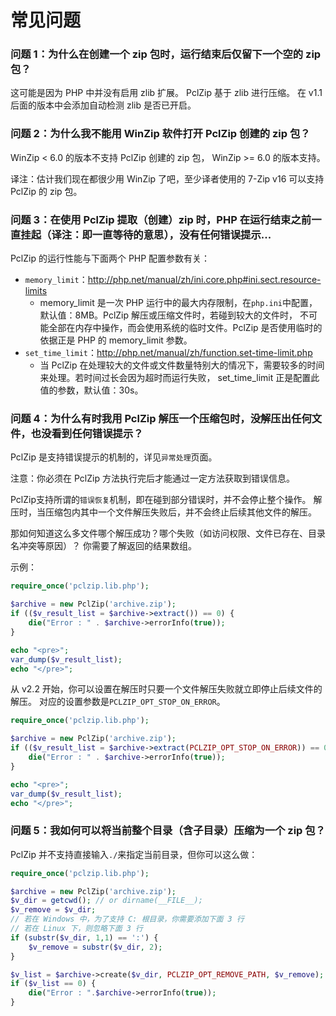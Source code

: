 
# 常见问题


### 问题 1：为什么在创建一个 zip 包时，运行结束后仅留下一个空的 zip 包？
这可能是因为 PHP 中并没有启用 zlib 扩展。
PclZip 基于 zlib 进行压缩。
在 v1.1 后面的版本中会添加自动检测 zlib 是否已开启。



### 问题 2：为什么我不能用 WinZip 软件打开 PclZip 创建的 zip 包？
WinZip < 6.0 的版本不支持 PclZip 创建的 zip 包，
WinZip >= 6.0 的版本支持。

译注：估计我们现在都很少用 WinZip 了吧，至少译者使用的 7-Zip v16 可以支持 PclZip 的 zip 包。



### 问题 3：在使用 PclZip 提取（创建）zip 时，PHP 在运行结束之前一直挂起（译注：即一直等待的意思），没有任何错误提示...
PclZip 的运行性能与下面两个 PHP 配置参数有关：
- `memory_limit`：http://php.net/manual/zh/ini.core.php#ini.sect.resource-limits
  - memory_limit 是一次 PHP 运行中的最大内存限制，在`php.ini`中配置，默认值：8MB。PclZip 解压或压缩文件时，若碰到较大的文件时，
  不可能全部在内存中操作，而会使用系统的临时文件。PclZip 是否使用临时的依据正是 PHP 的 memory_limit 参数。
- `set_time_limit`：http://php.net/manual/zh/function.set-time-limit.php
  - 当 PclZip 在处理较大的文件或文件数量特别大的情况下，需要较多的时间来处理。若时间过长会因为超时而运行失败，
  set_time_limit 正是配置此值的参数，默认值：30s。



### 问题 4：为什么有时我用 PclZip 解压一个压缩包时，没解压出任何文件，也没看到任何错误提示？
PclZip 是支持错误提示的机制的，详见`异常处理`页面。

注意：你必须在 PclZip 方法执行完后才能通过一定方法获取到错误信息。

PclZip支持所谓的`错误恢复`机制，即在碰到部分错误时，并不会停止整个操作。
解压时，当压缩包内其中一个文件解压失败后，并不会终止后续其他文件的解压。

那如何知道这么多文件哪个解压成功？哪个失败（如访问权限、文件已存在、目录名冲突等原因）？
你需要了解返回的结果数组。

示例：

```php
require_once('pclzip.lib.php');

$archive = new PclZip('archive.zip');
if (($v_result_list = $archive->extract()) == 0) {
    die("Error : " . $archive->errorInfo(true));
}

echo "<pre>";
var_dump($v_result_list);
echo "</pre>";
```

从 v2.2 开始，你可以设置在解压时只要一个文件解压失败就立即停止后续文件的解压。
对应的设置参数是`PCLZIP_OPT_STOP_ON_ERROR`。

```php
require_once('pclzip.lib.php');

$archive = new PclZip('archive.zip');
if (($v_result_list = $archive->extract(PCLZIP_OPT_STOP_ON_ERROR)) == 0) {
    die("Error : " . $archive->errorInfo(true));
}

echo "<pre>";
var_dump($v_result_list);
echo "</pre>";
```




### 问题 5：我如何可以将当前整个目录（含子目录）压缩为一个 zip 包？

PclZip 并不支持直接输入`./`来指定当前目录，但你可以这么做：

```php
require_once('pclzip.lib.php');

$archive = new PclZip('archive.zip');
$v_dir = getcwd(); // or dirname(__FILE__);
$v_remove = $v_dir;
// 若在 Windows 中，为了支持 C: 根目录，你需要添加下面 3 行
// 若在 Linux 下，则忽略下面 3 行
if (substr($v_dir, 1,1) == ':') {
    $v_remove = substr($v_dir, 2);
}

$v_list = $archive->create($v_dir, PCLZIP_OPT_REMOVE_PATH, $v_remove);
if ($v_list == 0) {
    die("Error : ".$archive->errorInfo(true));
}
```

